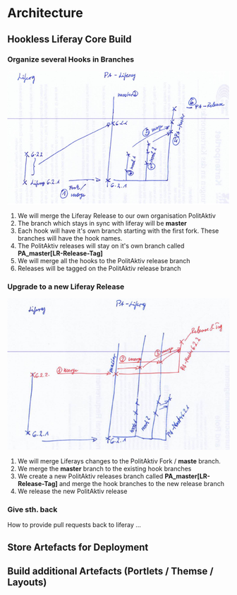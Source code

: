 # Architecture
## Hookless Liferay Core Build
### Organize several Hooks in Branches
![Figure 1: Organize hooks in own branch each](organizeBranchesForHooks.png)

1. We will merge the Liferay Release to our own organisation PolitAktiv
2. The branch which stays in sync with liferay will be __master__
3. Each hook will have it's own branch starting with the first fork. These branches will have the hook names.
4. The PolitAktiv releases will stay on it's own branch called __PA_master[LR-Release-Tag]__
5. We will merge all the hooks to the PolitAktiv release branch
6. Releases will be tagged on the PolitAktiv release branch

### Upgrade to a new Liferay Release
![Figure 2: Upgrade to a new Liferay release](mergeNewLiferayRelease.png)

1. We will merge Liferays changes to the PolitAktiv Fork / __maste__ branch.
2. We merge the __master__ branch to the existing hook branches
3. We create a new PolitAktiv releases branch called __PA_master[LR-Release-Tag]__ and merge the hook branches to the new release branch
4. We release the new PolitAktiv release

### Give sth. back
How to provide pull requests back to liferay ...

## Store Artefacts for Deployment

## Build additional Artefacts (Portlets / Themse / Layouts)

